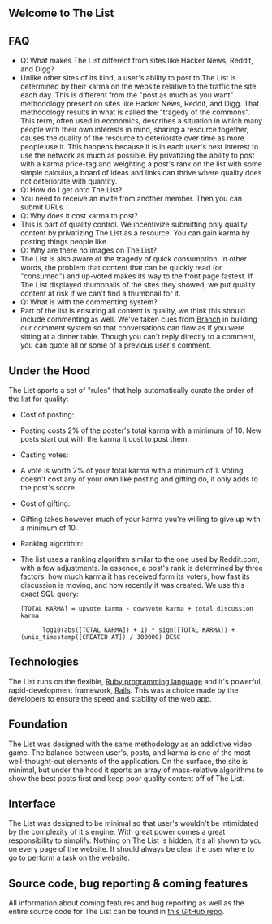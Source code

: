 ## Welcome to The List


## FAQ


*   Q: What makes The List different from sites like Hacker News, Reddit, and Digg?
*   Unlike other sites of its kind, a user's ability to post to The List is determined by their karma on the website relative to the traffic the site each day. This is different from the "post as much as you want" methodology present on sites like Hacker News, Reddit, and Digg. That methodology results in what is called the "tragedy of the commons". This term, often used in economics, describes a situation in which many people with their own interests in mind, sharing a resource together, causes the quality of the resource to deteriorate over time as more people use it. This happens because it is in each user's best interest to use the network as much as possible. By privatizing the ability to post with a karma price-tag and weighting a post's rank on the list with some simple calculus,a board of ideas and links can thrive where quality does not deteriorate with quantity.
*   Q: How do I get onto The List?
*   You need to receive an invite from another member. Then you can submit URLs.
*   Q: Why does it cost karma to post?
*   This is part of quality control. We incentivize submitting only quality content by privatizing The List as a resource. You can gain karma by posting things people like.
*   Q: Why are there no images on The List?
*   The List is also aware of the tragedy of quick consumption. In other words, the problem that content that can be quickly read (or "consumed") and up-voted makes its way to the front page fastest. If The List displayed thumbnails of the sites they showed, we put quality content at risk if we can't find a thumbnail for it.
*   Q: What is with the commenting system?
*   Part of the list is ensuring all content is quality, we think this should include commenting as well. We've taken cues from [Branch][1] in building our comment system so that conversations can flow as if you were sitting at a dinner table. Though you can't reply directly to a comment, you can quote all or some of a previous user's comment.

## Under the Hood

The List sports a set of "rules" that help automatically curate the order of the list for quality:

*   Cost of posting:
*   Posting costs 2% of the poster's total karma with a minimum of 10. New posts start out with the karma it cost to post them.
*   Casting votes:
*   A vote is worth 2% of your total karma with a minimum of 1. Voting doesn't cost any of your own like posting and gifting do, it only adds to the post's score.
*   Cost of gifting:
*   Gifting takes however much of your karma you're willing to give up with a minimum of 10.
*   Ranking algorithm:
*   The list uses a ranking algorithm similar to the one used by Reddit.com, with a few adjustments. In essence, a post's rank is determined by three factors: how much karma it has received form its voters, how fast its discussion is moving, and how recently it was created. We use this exact SQL query:

        [TOTAL KARMA] = upvote karma - downvote karma + total discussion karma

              log10(abs([TOTAL KARMA]) + 1) * sign([TOTAL KARMA]) + (unix_timestamp([CREATED AT]) / 300000) DESC



## Technologies

The List runs on the flexible, [Ruby programming language][2] and it's powerful, rapid-development framework, [Rails][3]. This was a choice made by the developers to ensure the speed and stability of the web app.

## Foundation

The List was designed with the same methodology as an addictive video game. The balance between user's, posts, and karma is one of the most well-thought-out elements of the application. On the surface, the site is minimal, but under the hood it sports an array of mass-relative algorithms to show the best posts first and keep poor quality content off of The List.

## Interface

The List was designed to be minimal so that user's wouldn't be intimidated by the complexity of it's engine. With great power comes a great responsibility to simplify. Nothing on The List is hidden, it's all shown to you on every page of the website. It should always be clear the user where to go to perform a task on the website.

## Source code, bug reporting & coming features

All information about coming features and bug reporting as well as the entire source code for The List can be found in [this GitHub repo][4].

 [1]: http://branch.com/
 [2]: http://www.ruby-lang.org
 [3]: http://rubyonrails.org
 [4]: http://github.com/jacksonGariety/The-List/